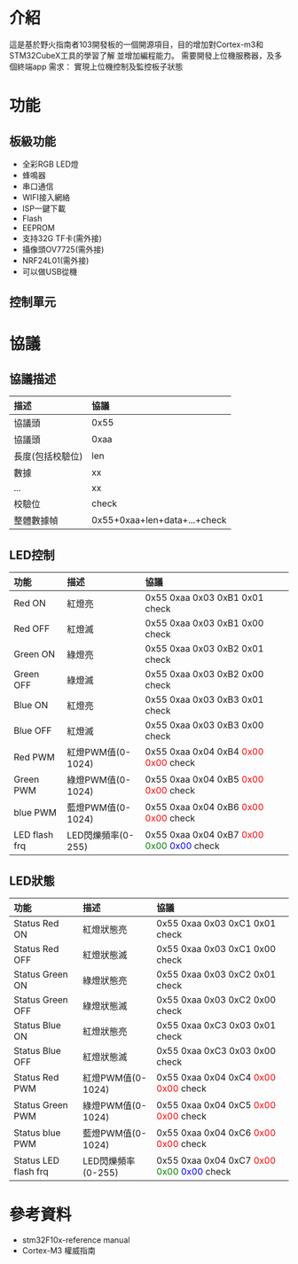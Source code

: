 
# 介紹
這是基於野火指南者103開發板的一個開源項目，目的增加對Cortex-m3和STM32CubeX工具的學習了解
並增加編程能力。
需要開發上位機服務器，及多個終端app
需求：
實現上位機控制及監控板子狀態
# 功能
## 板級功能
- 全彩RGB LED燈
- 蜂鳴器
- 串口通信
- WIFI接入網絡
- ISP一鍵下載
- Flash
- EEPROM
- 支持32G TF卡(需外接)
- 攝像頭OV7725(需外接)
- NRF24L01(需外接)
- 可以做USB從機
## 控制單元
# 協議
## 協議描述
描述|協議
:--|:--
協議頭|0x55 
協議頭|0xaa
長度(包括校驗位)|len
數據| xx
...| xx
校驗位| check
整體數據幀| 0x55+0xaa+len+data+...+check
## LED控制
功能|描述|協議
:--|:--|:--
Red ON|紅燈亮|0x55 0xaa 0x03 0xB1 0x01 check
Red OFF|紅燈滅|0x55 0xaa 0x03 0xB1 0x00 check
Green ON|綠燈亮|0x55 0xaa 0x03 0xB2 0x01 check
Green OFF|綠燈滅|0x55 0xaa 0x03 0xB2 0x00 check
Blue ON|紅燈亮|0x55 0xaa 0x03 0xB3 0x01 check
Blue OFF|紅燈滅|0x55 0xaa 0x03 0xB3 0x00 check
Red PWM|紅燈PWM值(0-1024)|0x55 0xaa 0x04 0xB4 <font color=red>0x00 0x00</font>  check
Green PWM|綠燈PWM值(0-1024)|0x55 0xaa 0x04 0xB5 <font color=red>0x00 0x00</font>  check
blue PWM|藍燈PWM值(0-1024)|0x55 0xaa 0x04 0xB6 <font color=red>0x00 0x00</font>  check
LED flash frq|LED閃爍頻率(0-255)|0x55 0xaa  0x04 0xB7 <font color=red>0x00</font> <font color=green>0x00</font> <font color=blue>0x00</font> check

## LED狀態
功能|描述|協議
:--|:--|:--
Status Red ON|紅燈狀態亮|0x55 0xaa 0x03 0xC1 0x01  check
Status Red OFF|紅燈狀態滅|0x55 0xaa 0x03 0xC1 0x00  check
Status Green ON|綠燈狀態亮|0x55 0xaa 0x03 0xC2 0x01 check
Status Green OFF|綠燈狀態滅|0x55 0xaa 0x03 0xC2 0x00  check
Status Blue ON|紅燈狀態亮|0x55 0xaa 0xC3 0x03 0x01  check
Status Blue OFF|紅燈狀態滅|0x55 0xaa 0xC3 0x03 0x00  check
Status Red PWM|紅燈PWM值(0-1024)|0x55 0xaa 0x04 0xC4 <font color=red>0x00 0x00</font>  check
Status Green PWM|綠燈PWM值(0-1024)|0x55 0xaa 0x04 0xC5 <font color=red>0x00 0x00</font>  check
Status blue PWM|藍燈PWM值(0-1024)|0x55 0xaa 0x04 0xC6 <font color=red>0x00 0x00</font>  check
Status LED flash frq|LED閃爍頻率(0-255)|0x55 0xaa 0x04 0xC7 <font color=red>0x00</font> <font color=green>0x00</font> <font color=blue>0x00</font>  check


# 參考資料
- stm32F10x-reference manual
- Cortex-M3 權威指南
